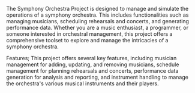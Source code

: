 
The Symphony Orchestra Project is designed to manage and simulate the operations of a symphony orchestra. This includes functionalities such as managing musicians, scheduling rehearsals and concerts, and generating performance data. Whether you are a music enthusiast, a programmer, or someone interested in orchestral management, this project offers a comprehensive toolset to explore and manage the intricacies of a symphony orchestra.

Features;
This project offers several key features, including musician management for adding, updating, and removing musicians, schedule management for planning rehearsals and concerts, performance data generation for analysis and reporting, and instrument handling to manage the orchestra's various musical instruments and their players.
